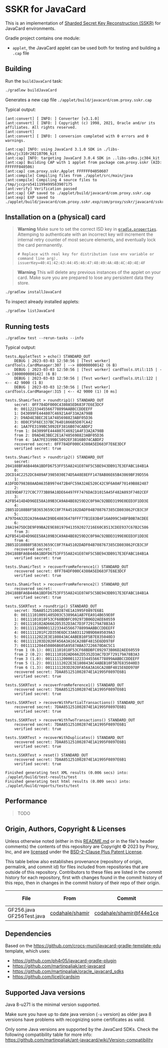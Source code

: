 # SSKR for JavaCard

This is an implementation of [Sharded Secret Key Reconstruction (SSKR)](https://github.com/BlockchainCommons/Research/blob/master/papers/bcr-2020-011-sskr.md)
for JavaCard environments.

Gradle project contains one module:
- `applet`, the JavaCard applet can be used both for testing and building a `.cap` file

## Building

Run the `buildJavaCard` task:

```bash
./gradlew buildJavaCard
```

Generates a new cap file `./applet/build/javacard/com.proxy.sskr.cap`

Typical output:

```
[ant:convert] [ INFO: ] Converter [v3.1.0]
[ant:convert] [ INFO: ] Copyright (c) 1998, 2021, Oracle and/or its affiliates. All rights reserved.
[ant:convert]
[ant:convert] [ INFO: ] conversion completed with 0 errors and 0 warnings.

[ant:cap] INFO: using JavaCard 3.1.0 SDK in ./libs-sdks/jc310r20210706_kit
[ant:cap] INFO: targeting JavaCard 3.0.4 SDK in ..libs-sdks.jc304_kit
[ant:cap] Building CAP with 1 applet from package com.proxy.sskr (AID: FFFFFF040506)
[ant:cap] com.proxy.sskr.Applet FFFFFF04050607
[ant:compile] Compiling files from ./applet/src/main/java
[ant:compile] Compiling 4 source files to /tmp/jccpro5411199499583907175
[ant:verify] Verification passed
[ant:cap] CAP saved to ./applet/build/javacard/com.proxy.sskr.cap
[ant:exp] EXP saved to ./applet/build/javacard/com.proxy.sskr.exp/com/proxy/sskr/javacard/sskr.exp
```

## Installation on a (physical) card

> **Warning**
> Make sure to set the correct ISD key in [`gradle.properties`](./gradle.properties).
> Attemping to authenticate with an incorrect key will increment the internal retry
> counter of most secure elements, and eventually lock the card permanently.
>
> ```
> # Replace with real key for distribution (use env variable or command line arg).
> issuerKey=40:41:42:43:44:45:46:47:48:49:4A:4B:4C:4D:4E:4F
> ```

> **Warning**
> This will delete any previous instances of the applet on your card.
> Make sure you are prepared to lose any persistent data they store.

```bash
./gradlew installJavaCard
```

To inspect already installed applets:

```bash
./gradlew listJavaCard
```

## Running tests

```
./gradlew test --rerun-tasks --info
```

Typical output:

```
tests.AppletTest > echo() STANDARD_OUT
    DEBUG | 2023-03-03 12:50:56 | [Test worker] cardTools.CardManager:307 | --> 800000000142 (6 B)
    DEBUG | 2023-03-03 12:50:56 | [Test worker] cardTools.Util:115 | --> [800000000142] (6 B)
    DEBUG | 2023-03-03 12:50:56 | [Test worker] cardTools.Util:122 | <-- 42 9000 (1 B)
    DEBUG | 2023-03-03 12:50:56 | [Test worker] cardTools.CardManager:315 | <-- 42 9000 (1) [0 ms]

tests.ShamirTest > roundtrip1() STANDARD_OUT
    secret: 0FF784DF000C4380A5ED683F7E6E3DCF
    0: 00112233445566778899AABBCCDDEEFF
    1: D43099FE444807C46921A4F33A2A798B
    2: D9AD4E3BEC2E1A7485698823ABF05D36
    3: 0D8CF5F6EC337BC764D1866B5D07CA42
    4: 1AA7FE3199BC5092EF3816B074CABDF2
    from 1: D43099FE444807C46921A4F33A2A798B
    from 2: D9AD4E3BEC2E1A7485698823ABF05D36
    from 4: 1AA7FE3199BC5092EF3816B074CABDF2
    recovered secret: 0FF784DF000C4380A5ED683F7E6E3DCF
    verified secret: true

tests.ShamirTest > roundtrip2() STANDARD_OUT
    secret: 204188BFA6B440A1BDFD6753FF55A8241E07AF5C5BE943DB917E3EFABC184B1A
    0: 2DCD14C2252DC8489AF3985030E74D5A48E8EFF1478AB86E65B43869BF39D556
    1: A1DFDD798388AADA635B9974472B4FC59A32AE520C42C9F6A0AF70149B882487
    2: 2EE99DAF727C0C7773B89A18DE64497FF7476DACD1015A45F482A893F7402CEF
    3: A2FB5414D4D96EE58A109B3CA9A84BE0259D2C0F9AC92BDD3199E0EED3F1DD3E
    4: 2B851D188B8F5B3653659CC0F7FA45102DADF04B708767385CD803862FCB3C3F
    5: A797D4A32D2A39A4AACD9DE48036478FFF77B1E83B4F16A099C34BFB0B7ACDEE
    6: 28A19475DCDE9F09BA2E9E881979413592027216E60C8513CDEE937C67B2C586
    from 3: A2FB5414D4D96EE58A109B3CA9A84BE0259D2C0F9AC92BDD3199E0EED3F1DD3E
    from 4: 2B851D188B8F5B3653659CC0F7FA45102DADF04B708767385CD803862FCB3C3F
    recovered secret: 204188BFA6B440A1BDFD6753FF55A8241E07AF5C5BE943DB917E3EFABC184B1A
    verified secret: true

tests.ShamirTest > recoverFromReference1() STANDARD_OUT
    recovered secret: 0FF784DF000C4380A5ED683F7E6E3DCF
    verified secret: true

tests.ShamirTest > recoverFromReference2() STANDARD_OUT
    recovered secret: 204188BFA6B440A1BDFD6753FF55A8241E07AF5C5BE943DB917E3EFABC184B1A
    verified secret: true

tests.SSKRTest > roundtrip() STANDARD_OUT
    secret: 7DAA851251002874E1A1995F0897E6B1
    0: 001111010091405D03C53896A1AB7FEA914B659E0F
    1: 00111101018F53CF68BDBFC092973B06D2AEE60559
    2: 0011110102AD6662D5352D3AC7D3F729179A78B3A3
    3: 001111120000112233445566778899AABBCCDDEEFF
    4: 0011111201FC2D359E6DC33A031129B9D0A95039A3
    5: 00111112022E3E180843AC4ABEB10F5B7E835040D3
    6: 0011111203D2020FA56A3A16CA28BF4815E6DD978F
    7: 0011111204450806B605A9587ABA37226670DAC5C1
    from 1 (0.1): 00111101018F53CF68BDBFC092973B06D2AEE60559
    from 2 (0.2): 0011110102AD6662D5352D3AC7D3F729179A78B3A3
    from 3 (1.0): 001111120000112233445566778899AABBCCDDEEFF
    from 5 (1.2): 00111112022E3E180843AC4ABEB10F5B7E835040D3
    from 6 (1.3): 0011111203D2020FA56A3A16CA28BF4815E6DD978F
    recovered secret: 7DAA851251002874E1A1995F0897E6B1
    verified secret: true

tests.SSKRTest > recoverFromReference1() STANDARD_OUT
    recovered secret: 7DAA851251002874E1A1995F0897E6B1
    verified secret: true

tests.SSKRTest > recoverWithPartialTransactions() STANDARD_OUT
    recovered secret: 7DAA851251002874E1A1995F0897E6B1
    verified secret: true

tests.SSKRTest > recoverWithTwoTransactions() STANDARD_OUT
    recovered secret: 7DAA851251002874E1A1995F0897E6B1
    verified secret: true

tests.SSKRTest > recoverWithDuplicates() STANDARD_OUT
    recovered secret: 7DAA851251002874E1A1995F0897E6B1
    verified secret: true

tests.SSKRTest > reset() STANDARD_OUT
    recovered secret: 7DAA851251002874E1A1995F0897E6B1
    verified secret: true

Finished generating test XML results (0.006 secs) into: ./applet/build/test-results/test
Finished generating test html results (0.009 secs) into: ./applet/build/reports/tests/test
```

## Performance

> TODO

## Origin, Authors, Copyright & Licenses

Unless otherwise noted (either in this [README.md](./README.md) or in the file's header comments)
the contents of this repository are Copyright © 2023 by Proxy, Inc, and are [licensed](./LICENSE)
under the [BSD-2-Clause Plus Patent License](https://spdx.org/licenses/BSD-2-Clause-Patent.html).

This table below also establishes provenance (repository of origin, permalink, and commit id) for
files included from repositories that are outside of this repository. Contributors to these files
are listed in the commit history for each repository, first with changes found in the commit
 history of this repo, then in changes in the commit history of their repo of their origin.

| File   | From   | Commit  | Authors & Copyright (c)  | License  |
| ------ | ------ | ------- | ------------------------ | -------- |
| GF256.java GF256Test.java | [codahale/shamir](https://github.com/codahale/shamir) | [codahale/shamir@f44e1ce](https://github.com/codahale/shamir/commit/f44e1cec1919103ad942252b42dcdf9630461c0a) | 2017 Coda Hale (coda.hale@gmail.com) | [Apache-2.0](https://spdx.org/licenses/Apache-2.0)

## Dependencies

Based on the https://github.com/crocs-muni/javacard-gradle-template-edu template, which uses:

- https://github.com/ph4r05/javacard-gradle-plugin
- https://github.com/martinpaljak/ant-javacard
- https://github.com/martinpaljak/oracle_javacard_sdks
- https://github.com/licel/jcardsim

## Supported Java versions

Java 8-u271 is the minimal version supported.

Make sure you have up to date java version (`-u` version) as older java 8 versions
have problems with recognizing some certificates as valid.

Only some Java versions are supported by the JavaCard SDKs.
Check the following compatibility table for more info:
https://github.com/martinpaljak/ant-javacard/wiki/Version-compatibility

